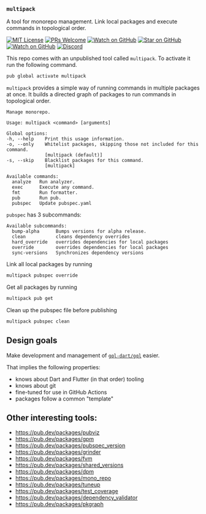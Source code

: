 ### `multipack`

A tool for monorepo management. Link local packages and execute commands in topological order.

[![MIT License][license-badge]][license-link]
[![PRs Welcome][prs-badge]][prs-link]
[![Watch on GitHub][github-watch-badge]][github-watch-link]
[![Star on GitHub][github-star-badge]][github-star-link]
[![Watch on GitHub][github-forks-badge]][github-forks-link]
[![Discord][discord-badge]][discord-link]

[license-badge]: https://img.shields.io/github/license/gql-dart/multipack.svg?style=for-the-badge
[license-link]: https://github.com/gql-dart/multipack/blob/master/LICENSE
[prs-badge]: https://img.shields.io/badge/PRs-welcome-brightgreen.svg?style=for-the-badge
[prs-link]: https://github.com/gql-dart/multipack/issues

[github-watch-badge]: https://img.shields.io/github/watchers/gql-dart/multipack.svg?style=for-the-badge&logo=github&logoColor=ffffff
[github-watch-link]: https://github.com/gql-dart/multipack/watchers
[github-star-badge]: https://img.shields.io/github/stars/gql-dart/multipack.svg?style=for-the-badge&logo=github&logoColor=ffffff
[github-star-link]: https://github.com/gql-dart/multipack/stargazers
[github-forks-badge]: https://img.shields.io/github/forks/gql-dart/multipack.svg?style=for-the-badge&logo=github&logoColor=ffffff
[github-forks-link]: https://github.com/gql-dart/multipack/network/members

[discord-badge]: https://img.shields.io/discord/559455668810153989.svg?style=for-the-badge&logo=discord&logoColor=ffffff
[discord-link]: https://discord.gg/NryjpVa


This repo comes with an unpublished tool called `multipack`. To activate it run the following command.
```bash
pub global activate multipack
```

`multipack` provides a simple way of running commands in multiple packages at once. It builds a directed graph of packages
to run commands in topological order.
```text
Manage monorepo.

Usage: multipack <command> [arguments]

Global options:
-h, --help    Print this usage information.
-o, --only    Whitelist packages, skipping those not included for this command.
              [multipack (default)]
-s, --skip    Blacklist packages for this command.
              [multipack]

Available commands:
  analyze   Run analyzer.
  exec      Execute any command.
  fmt       Run formatter.
  pub       Run pub.
  pubspec   Update pubspec.yaml
``` 

`pubspec` has 3 subcommands:
```text
Available subcommands:
  bump-alpha      Bumps versions for alpha release.
  clean           cleans dependency overrides
  hard_override   overrides dependencies for local packages
  override        overrides dependencies for local packages
  sync-versions   Synchronizes dependency versions
```

Link all local packages by running
```bash
multipack pubspec override
```

Get all packages by running
```bash
multipack pub get
```

Clean up the pubspec file before publishing
```bash
multipack pubspec clean
```

## Design goals

Make development and management of [`gql-dart/gql`](https://github.com/gql-dart/gql) easier.

That implies the following properties:

- knows about Dart and Flutter (in that order) tooling
- knows about git
- fine-tuned for use in GitHub Actions
- packages follow a common "template"


## Other interesting tools:

- https://pub.dev/packages/pubviz
- https://pub.dev/packages/gpm
- https://pub.dev/packages/pubspec_version
- https://pub.dev/packages/grinder
- https://pub.dev/packages/fvm
- https://pub.dev/packages/shared_versions
- https://pub.dev/packages/dpm
- https://pub.dev/packages/mono_repo
- https://pub.dev/packages/tuneup
- https://pub.dev/packages/test_coverage
- https://pub.dev/packages/dependency_validator
- https://pub.dev/packages/pkgraph
